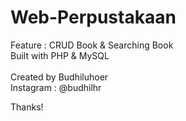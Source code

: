# Web-Perpustakaan
Feature : CRUD Book &amp; Searching Book
<br>
Built with PHP & MySQL
<br><br>
Created by Budhiluhoer
<br>
Instagram : @budhilhr

Thanks!
